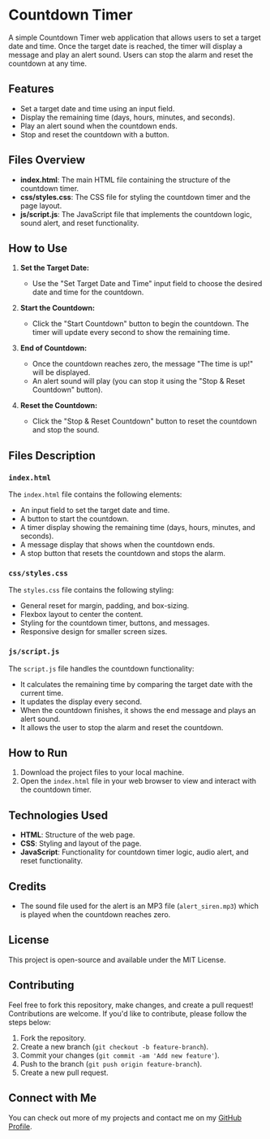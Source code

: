 # Countdown Timer

A simple Countdown Timer web application that allows users to set a target date and time. Once the target date is reached, the timer will display a message and play an alert sound. Users can stop the alarm and reset the countdown at any time.

## Features

- Set a target date and time using an input field.
- Display the remaining time (days, hours, minutes, and seconds).
- Play an alert sound when the countdown ends.
- Stop and reset the countdown with a button.

## Files Overview

- **index.html**: The main HTML file containing the structure of the countdown timer.
- **css/styles.css**: The CSS file for styling the countdown timer and the page layout.
- **js/script.js**: The JavaScript file that implements the countdown logic, sound alert, and reset functionality.

## How to Use

1. **Set the Target Date:**
   - Use the "Set Target Date and Time" input field to choose the desired date and time for the countdown.
   
2. **Start the Countdown:**
   - Click the "Start Countdown" button to begin the countdown. The timer will update every second to show the remaining time.

3. **End of Countdown:**
   - Once the countdown reaches zero, the message "The time is up!" will be displayed.
   - An alert sound will play (you can stop it using the "Stop & Reset Countdown" button).
   
4. **Reset the Countdown:**
   - Click the "Stop & Reset Countdown" button to reset the countdown and stop the sound.

## Files Description

### `index.html`

The `index.html` file contains the following elements:
- An input field to set the target date and time.
- A button to start the countdown.
- A timer display showing the remaining time (days, hours, minutes, and seconds).
- A message display that shows when the countdown ends.
- A stop button that resets the countdown and stops the alarm.

### `css/styles.css`

The `styles.css` file contains the following styling:
- General reset for margin, padding, and box-sizing.
- Flexbox layout to center the content.
- Styling for the countdown timer, buttons, and messages.
- Responsive design for smaller screen sizes.

### `js/script.js`

The `script.js` file handles the countdown functionality:
- It calculates the remaining time by comparing the target date with the current time.
- It updates the display every second.
- When the countdown finishes, it shows the end message and plays an alert sound.
- It allows the user to stop the alarm and reset the countdown.

## How to Run

1. Download the project files to your local machine.
2. Open the `index.html` file in your web browser to view and interact with the countdown timer.

## Technologies Used

- **HTML**: Structure of the web page.
- **CSS**: Styling and layout of the page.
- **JavaScript**: Functionality for countdown timer logic, audio alert, and reset functionality.

## Credits

- The sound file used for the alert is an MP3 file (`alert_siren.mp3`) which is played when the countdown reaches zero.

## License

This project is open-source and available under the MIT License.

## Contributing

Feel free to fork this repository, make changes, and create a pull request! Contributions are welcome. If you'd like to contribute, please follow the steps below:

1. Fork the repository.
2. Create a new branch (`git checkout -b feature-branch`).
3. Commit your changes (`git commit -am 'Add new feature'`).
4. Push to the branch (`git push origin feature-branch`).
5. Create a new pull request.

## Connect with Me

You can check out more of my projects and contact me on my [GitHub Profile](https://github.com/dishant4163).

